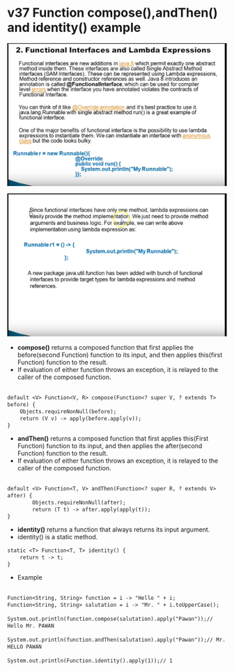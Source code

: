 # v37 Function compose(),andThen() and identity() example


![alt text](https://github.com/pawanmandhan/1-Java8-LambdaExpressionandFunctionalInterface/blob/master/img/v1/Functional%20Interface-New%20Features_PART1-1.png?raw=true)

![alt text](https://github.com/pawanmandhan/1-Java8-LambdaExpressionandFunctionalInterface/blob/master/img/v1/Functional%20Interface-New%20Features_PART1-2.png?raw=true)


- **compose()** returns a composed function that first applies the before(second Function) function to its input, and then applies this(first Function) function to the result.
- If evaluation of either function throws an exception, it is relayed to the caller of the composed function.

````

default <V> Function<V, R> compose(Function<? super V, ? extends T> before) {
    Objects.requireNonNull(before);
    return (V v) -> apply(before.apply(v));
}

````

- **andThen()** returns a composed function that first applies this(First Function) function to its input, and then applies the after(second Function) function to the result.
- If evaluation of either function throws an exception, it is relayed to the caller of the composed function.

````

default <V> Function<T, V> andThen(Function<? super R, ? extends V> after) {
        Objects.requireNonNull(after);
        return (T t) -> after.apply(apply(t));
}
````

- **identity()** returns a function that always returns its input argument.
- identity() is a static method.
````
static <T> Function<T, T> identity() {
    return t -> t;
}
````

- Example


````

Function<String, String> function = i -> "Hello " + i;
Function<String, String> salutation = i -> "Mr. " + i.toUpperCase();

System.out.println(function.compose(salutation).apply("Pawan"));// Hello Mr. PAWAN
		
System.out.println(function.andThen(salutation).apply("Pawan"));// Mr. HELLO PAWAN
	
System.out.println(Function.identity().apply(1));// 1

````